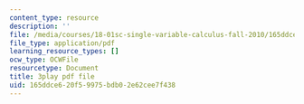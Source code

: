 ```yaml
---
content_type: resource
description: ''
file: /media/courses/18-01sc-single-variable-calculus-fall-2010/165ddce620f59975bdb02e62cee7f438_KhwQKE_tld0.pdf
file_type: application/pdf
learning_resource_types: []
ocw_type: OCWFile
resourcetype: Document
title: 3play pdf file
uid: 165ddce6-20f5-9975-bdb0-2e62cee7f438
---
```

